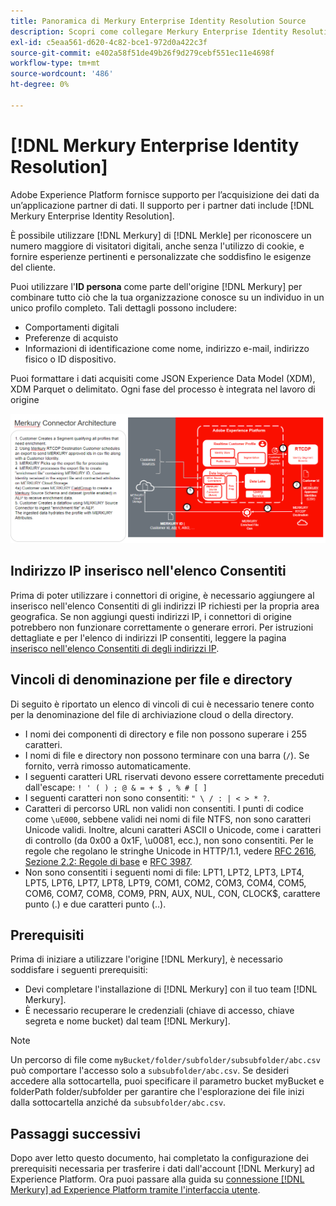 ```yaml
---
title: Panoramica di Merkury Enterprise Identity Resolution Source
description: Scopri come collegare Merkury Enterprise Identity Resolution a Adobe Experience Platform utilizzando l’interfaccia utente.
exl-id: c5eaa561-d620-4c82-bce1-972d0a422c3f
source-git-commit: e402a58f51de49b26f9d279cebf551ec11e4698f
workflow-type: tm+mt
source-wordcount: '486'
ht-degree: 0%

---
```


# [!DNL Merkury Enterprise Identity Resolution]

Adobe Experience Platform fornisce supporto per l’acquisizione dei dati da un’applicazione partner di dati. Il supporto per i partner dati include [!DNL Merkury Enterprise Identity Resolution].

È possibile utilizzare [!DNL Merkury] di [!DNL Merkle] per riconoscere un numero maggiore di visitatori digitali, anche senza l&#39;utilizzo di cookie, e fornire esperienze pertinenti e personalizzate che soddisfino le esigenze del cliente.

Puoi utilizzare l&#39;**ID persona** come parte dell&#39;origine [!DNL Merkury] per combinare tutto ciò che la tua organizzazione conosce su un individuo in un unico profilo completo. Tali dettagli possono includere:

- Comportamenti digitali
- Preferenze di acquisto
- Informazioni di identificazione come nome, indirizzo e-mail, indirizzo fisico o ID dispositivo.

Puoi formattare i dati acquisiti come JSON Experience Data Model (XDM), XDM Parquet o delimitato. Ogni fase del processo è integrata nel lavoro di origine

![Illustrazione del flusso di lavoro di elaborazione dati per l&#39;origine Merkury.](../../images/tutorials/create/merkury-enterprise-identity-resolution-assets/architecture.png)

## Indirizzo IP inserisco nell&#39;elenco Consentiti

Prima di poter utilizzare i connettori di origine, è necessario aggiungere al inserisco nell&#39;elenco Consentiti di gli indirizzi IP richiesti per la propria area geografica. Se non aggiungi questi indirizzi IP, i connettori di origine potrebbero non funzionare correttamente o generare errori. Per istruzioni dettagliate e per l&#39;elenco di indirizzi IP consentiti, leggere la pagina [inserisco nell&#39;elenco Consentiti di degli indirizzi IP](../../ip-address-allow-list.md).

## Vincoli di denominazione per file e directory

Di seguito è riportato un elenco di vincoli di cui è necessario tenere conto per la denominazione del file di archiviazione cloud o della directory.

- I nomi dei componenti di directory e file non possono superare i 255 caratteri.
- I nomi di file e directory non possono terminare con una barra (`/`). Se fornito, verrà rimosso automaticamente.
- I seguenti caratteri URL riservati devono essere correttamente preceduti dall&#39;escape: `! ' ( ) ; @ & = + $ , % # [ ]`
- I seguenti caratteri non sono consentiti: `" \ / : | < > * ?`.
- Caratteri di percorso URL non validi non consentiti. I punti di codice come `\uE000`, sebbene validi nei nomi di file NTFS, non sono caratteri Unicode validi. Inoltre, alcuni caratteri ASCII o Unicode, come i caratteri di controllo (da 0x00 a 0x1F, \u0081, ecc.), non sono consentiti. Per le regole che regolano le stringhe Unicode in HTTP/1.1, vedere [RFC 2616, Sezione 2.2: Regole di base](https://www.ietf.org/rfc/rfc2616.txt) e [RFC 3987](https://www.ietf.org/rfc/rfc3987.txt).
- Non sono consentiti i seguenti nomi di file: LPT1, LPT2, LPT3, LPT4, LPT5, LPT6, LPT7, LPT8, LPT9, COM1, COM2, COM3, COM4, COM5, COM6, COM7, COM8, COM9, PRN, AUX, NUL, CON, CLOCK$, carattere punto (.) e due caratteri punto (..).

## Prerequisiti

Prima di iniziare a utilizzare l&#39;origine [!DNL Merkury], è necessario soddisfare i seguenti prerequisiti:

- Devi completare l&#39;installazione di [!DNL Merkury] con il tuo team [!DNL Merkury].
- È necessario recuperare le credenziali (chiave di accesso, chiave segreta e nome bucket) dal team [!DNL Merkury]. 

>[!NOTE]
>
>Un percorso di file come `myBucket/folder/subfolder/subsubfolder/abc.csv` può comportare l&#39;accesso solo a `subsubfolder/abc.csv`. Se desideri accedere alla sottocartella, puoi specificare il parametro bucket myBucket e folderPath folder/subfolder per garantire che l&#39;esplorazione dei file inizi dalla sottocartella anziché da `subsubfolder/abc.csv`.

## Passaggi successivi

Dopo aver letto questo documento, hai completato la configurazione dei prerequisiti necessaria per trasferire i dati dall&#39;account [!DNL Merkury] ad Experience Platform. Ora puoi passare alla guida su [connessione [!DNL Merkury] ad Experience Platform tramite l&#39;interfaccia utente](../../tutorials/ui/create/data-partners/merkury.md).

